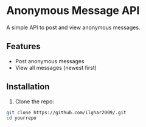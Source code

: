# Anonymous Message API

A simple API to post and view anonymous messages.

## Features

- Post anonymous messages
- View all messages (newest first)

## Installation

1. Clone the repo:
```bash
git clone https://github.com/ilghar2009/.git
cd yourrepo
